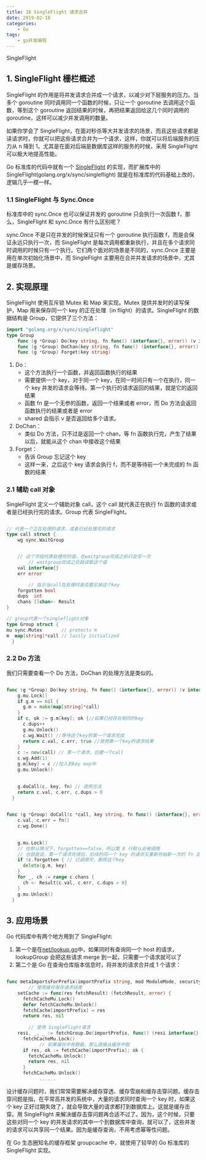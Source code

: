 ```yaml
---
title: 18 SingleFlight 请求合并
date: 2019-02-18
categories:
    - Go
tags:
    - go并发编程
---
```

SingleFlight 
<!-- more -->

## 1. SingleFlight 栅栏概述
SingleFlight 的作用是将并发请求合并成一个请求，以减少对下层服务的压力。当多个 goroutine 同时调用同一个函数的时候，只让一个 goroutine 去调用这个函数，等到这个 goroutine 返回结果的时候，再把结果返回给这几个同时调用的 goroutine，这样可以减少并发调用的数量。

如果你学会了 SingleFlight，在面对秒杀等大并发请求的场景，而且这些请求都是读请求时，你就可以把这些请求合并为一个请求，这样，你就可以将后端服务的压力从 n 降到 1。尤其是在面对后端是数据库这样的服务的时候，采用 SingleFlight 可以极大地提高性能。

Go 标准库的代码中就有一个 [SingleFlight](https://github.com/golang/go/blob/50bd1c4d4eb4fac8ddeb5f063c099daccfb71b26/src/internal/singleflight/singleflight.go) 的实现，而扩展库中的 SingleFlight(golang.org/x/sync/singleflight) 就是在标准库的代码基础上改的，逻辑几乎一模一样。

### 1.1 SingleFlight 与 Sync.Once

标准库中的 sync.Once 也可以保证并发的 goroutine 只会执行一次函数 f，那么，SingleFlight 和 sync.Once 有什么区别呢？

sync.Once 不是只在并发的时候保证只有一个 goroutine 执行函数 f，而是会保证永远只执行一次，而 SingleFlight 是每次调用都重新执行，并且在多个请求同时调用的时候只有一个执行。它们两个面对的场景是不同的，sync.Once 主要是用在单次初始化场景中，而 SingleFlight 主要用在合并并发请求的场景中，尤其是缓存场景。

## 2. 实现原理
SingleFlight 使用互斥锁 Mutex 和 Map 来实现。Mutex 提供并发时的读写保护，Map 用来保存同一个 key 的正在处理（in flight）的请求。SingleFlight 的数据结构是 Group，它提供了三个方法：

```go
import "golang.org/x/sync/singleflight"
type Group
    func (g *Group) Do(key string, fn func() (interface{}, error)) (v interface{}, err error, shared bool)
    func (g *Group) DoChan(key string, fn func() (interface{}, error)) <-chan Result
    func (g *Group) Forget(key string)
```

1. Do：
    - 这个方法执行一个函数，并返回函数执行的结果
    - 需要提供一个 key，对于同一个 key，在同一时间只有一个在执行，同一个 key 并发的请求会等待。第一个执行的请求返回的结果，就是它的返回结果
    - 函数 fn 是一个无参的函数，返回一个结果或者 error，而 Do 方法会返回函数执行的结果或者是 error
    - shared 会指示 v 是否返回给多个请求。
2. DoChan：
    - 类似 Do 方法，只不过是返回一个 chan，等 fn 函数执行完，产生了结果以后，就能从这个 chan 中接收这个结果
3. Forget：
    - 告诉 Group 忘记这个 key
    - 这样一来，之后这个 key 请求会执行 f，而不是等待前一个未完成的 fn 函数的结果


### 2.1 辅助 call 对象
SingleFlight 定义一个辅助对象 call，这个 call 就代表正在执行 fn 函数的请求或者是已经执行完的请求。Group 代表 SingleFlight。

```go

// 代表一个正在处理的请求，或者已经处理完的请求
type call struct {
    wg sync.WaitGroup


    // 这个字段代表处理完的值，在waitgroup完成之前只会写一次
        // waitgroup完成之后就读取这个值
    val interface{}
    err error

        // 指示当call在处理时是否要忘掉这个key
    forgotten bool
    dups  int
    chans []chan<- Result
}

// group代表一个singleflight对象
type Group struct {
mu sync.Mutex       // protects m
m  map[string]*call // lazily initialized
  }
```

### 2.2 Do 方法
我们只需要查看一个 Do 方法，DoChan 的处理方法是类似的。

```go

func (g *Group) Do(key string, fn func() (interface{}, error)) (v interface{}, err error, shared bool) {
    g.mu.Lock()
    if g.m == nil {
      g.m = make(map[string]*call)
    }
    if c, ok := g.m[key]; ok {//如果已经存在相同的key
      c.dups++
      g.mu.Unlock()
      c.wg.Wait() //等待这个key的第一个请求完成
      return c.val, c.err, true //使用第一个key的请求结果
    }
    c := new(call) // 第一个请求，创建一个call
    c.wg.Add(1)
    g.m[key] = c //加入到key map中
    g.mu.Unlock()
  

    g.doCall(c, key, fn) // 调用方法
    return c.val, c.err, c.dups > 0
  }

  
func (g *Group) doCall(c *call, key string, fn func() (interface{}, error)) {
    c.val, c.err = fn()
    c.wg.Done()
  

    g.mu.Lock()
    // 在默认情况下，forgotten==false，所以第 8 行默认会被调用
    // 也就是说，第一个请求完成后，后续的同一个 key 的请求又重新开始新一次的 fn 函数的调用
    if !c.forgotten { // 已调用完，删除这个key
      delete(g.m, key)
    }
    for _, ch := range c.chans {
      ch <- Result{c.val, c.err, c.dups > 0}
    }
    g.mu.Unlock()
  }
```

## 3. 应用场景
Go 代码库中有两个地方用到了 SingleFlight:
1. 第一个是在[net/lookup.go](https://github.com/golang/go/blob/b1b67841d1e229b483b0c9dd50ddcd1795b0f90f/src/net/lookup.go)中，如果同时有查询同一个 host 的请求，lookupGroup 会把这些请求 merge 到一起，只需要一个请求就可以了
2. 第二个是 Go 在查询仓库版本信息时，将并发的请求合并成 1 个请求：

```go

func metaImportsForPrefix(importPrefix string, mod ModuleMode, security web.SecurityMode) (*urlpkg.URL, []metaImport, error) {
        // 使用缓存保存请求结果
    setCache := func(res fetchResult) (fetchResult, error) {
      fetchCacheMu.Lock()
      defer fetchCacheMu.Unlock()
      fetchCache[importPrefix] = res
      return res, nil
    
        // 使用 SingleFlight请求
    resi, _, _ := fetchGroup.Do(importPrefix, func() (resi interface{}, err error) {
      fetchCacheMu.Lock()
            // 如果缓存中有数据，那么直接从缓存中取
      if res, ok := fetchCache[importPrefix]; ok {
        fetchCacheMu.Unlock()
        return res, nil
      }
      fetchCacheMu.Unlock()
            ......
```

设计缓存问题时，我们常常需要解决缓存穿透、缓存雪崩和缓存击穿问题。缓存击穿问题是指，在平常高并发的系统中，大量的请求同时查询一个 key 时，如果这个 key 正好过期失效了，就会导致大量的请求都打到数据库上。这就是缓存击穿。用 SingleFlight 来解决缓存击穿问题再合适不过了。因为，这个时候，只要这些对同一个 key 的并发请求的其中一个到数据库中查询，就可以了，这些并发的请求可以共享同一个结果。因为是缓存查询，不用考虑幂等性问题。

在 Go 生态圈知名的缓存框架 groupcache 中，就使用了较早的 Go 标准库的 SingleFlight 实现。